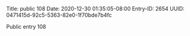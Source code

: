 Title: public 108
Date: 2020-12-30 01:35:05-08:00
Entry-ID: 2654
UUID: 0471415d-92c5-5363-82e0-1f70bde7b4fc

Public entry 108